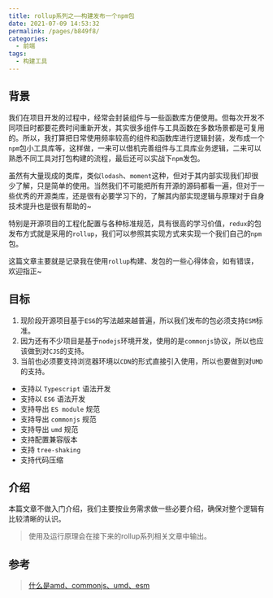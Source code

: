 ```yaml
---
title: rollup系列之——构建发布一个npm包
date: 2021-07-09 14:53:32
permalink: /pages/b849f8/
categories:
  - 前端
tags:
  - 构建工具
---
```


## 背景

我们在项目开发的过程中，经常会封装组件与一些函数库方便使用。但每次开发不同项目时都要花费时间重新开发，其实很多组件与工具函数在多数场景都是可复用的。所以，我打算把日常使用频率较高的组件和函数库进行逻辑封装，发布成一个`npm`包小工具库等，这样做，一来可以借机完善组件与工具库业务逻辑，二来可以熟悉不同工具对打包构建的流程，最后还可以实战下`npm`发包。

<!-- more -->

虽然有大量现成的类库，类似`lodash`、`moment`这种，但对于其内部实现我们却很少了解，只是简单的使用。当然我们不可能把所有开源的源码都看一遍，但对于一些优秀的开源类库，还是很有必要学习下的，了解其内部实现逻辑与原理对于自身技术提升也是很有帮助的~

特别是开源项目的工程化配置与各种标准规范，具有很高的学习价值，`redux`的包发布方式就是采用的`rollup`，我们可以参照其实现方式来实现一个我们自己的`npm`包。

这篇文章主要就是记录我在使用`rollup`构建、发包的一些心得体会，如有错误，欢迎指正~

## 目标

1. 现阶段开源项目基于`ES6`的写法越来越普遍，所以我们发布的包必须支持`ESM`标准。
2. 因为还有不少项目是基于`nodejs`环境开发，使用的是`commonjs`协议，所以也应该做到对`CJS`的支持。
3. 当前也必须要支持浏览器环境以`CDN`的形式直接引入使用，所以也要做到对`UMD`的支持。

- 支持以 `Typescript` 语法开发
- 支持以 `ES6` 语法开发
- 支持导出 `ES module` 规范
- 支持导出 `commonjs` 规范
- 支持导出 `umd` 规范
- 支持配置兼容版本
- 支持 `tree-shaking`
- 支持代码压缩

## 介绍

本篇文章不做入门介绍，我们主要按业务需求做一些必要介绍，确保对整个逻辑有比较清晰的认识。

> 使用及运行原理会在接下来的rollup系列相关文章中输出。

## 参考

> [什么是amd、commonjs、umd、esm](https://juejin.cn/post/6844903978333896718)
